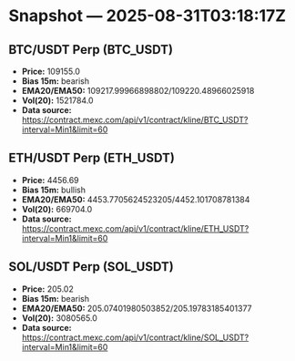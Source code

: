 # Snapshot — 2025-08-31T03:18:17Z

## BTC/USDT Perp (BTC_USDT)
- **Price:** 109155.0
- **Bias 15m:** bearish
- **EMA20/EMA50:** 109217.99966898802/109220.48966025918
- **Vol(20):** 1521784.0
- **Data source:** https://contract.mexc.com/api/v1/contract/kline/BTC_USDT?interval=Min1&limit=60

## ETH/USDT Perp (ETH_USDT)
- **Price:** 4456.69
- **Bias 15m:** bullish
- **EMA20/EMA50:** 4453.7705624523205/4452.101708781384
- **Vol(20):** 669704.0
- **Data source:** https://contract.mexc.com/api/v1/contract/kline/ETH_USDT?interval=Min1&limit=60

## SOL/USDT Perp (SOL_USDT)
- **Price:** 205.02
- **Bias 15m:** bearish
- **EMA20/EMA50:** 205.07401980503852/205.19783185401377
- **Vol(20):** 3080565.0
- **Data source:** https://contract.mexc.com/api/v1/contract/kline/SOL_USDT?interval=Min1&limit=60
